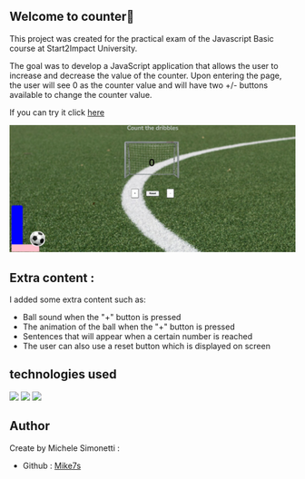 ## Welcome to counter👋

This project was created for the practical exam of the Javascript Basic course at Start2Impact University.

The goal was to develop a JavaScript application that allows the user to increase and decrease the value of the counter. Upon entering the page, the user will see 0 as the counter value and will have two +/- buttons available to change the counter value.

If you can try it click [here](https://marvelous-arithmetic-b7b8f2.netlify.app/)

<img src=assets/media/img/screen.jpg>

## Extra content :
<p>I added some extra content such as:</p>
<ul>
<li>Ball sound when the "+" button is pressed</li>
<li>The animation of the ball when the "+" button is pressed</li>
<li>Sentences that will appear when a certain number is reached</li>
<li>The user can also use a reset button which is displayed on screen </li>
</ul>

## technologies used

<img src="https://img.shields.io/badge/HTML5-E34F26?style=for-the-badge&logo=html5&logoColor=white">
<img src="https://img.shields.io/badge/CSS3-1572B6?style=for-the-badge&logo=css3&logoColor=white">
<img src="https://img.shields.io/badge/JavaScript-323330?style=for-the-badge&logo=javascript&logoColor=F7DF1E">

## Author 

Create by Michele Simonetti : 

* Github : [Mike7s](https://github.com/Mike7s)
